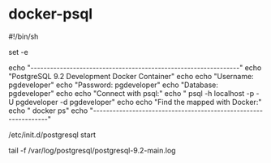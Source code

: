docker-psql
===========


#!/bin/sh

set -e

echo "----------------------------------------------------------------"
echo "PostgreSQL 9.2 Development Docker Container"
echo
echo "Username: pgdeveloper"
echo "Password: pgdeveloper"
echo "Database: pgdeveloper"
echo
echo "Connect with psql:"
echo "  psql -h localhost -p <port> -U pgdeveloper -d pgdeveloper"
echo
echo "Find the mapped <port> with Docker:"
echo " docker ps"
echo "----------------------------------------------------------------"

/etc/init.d/postgresql start

tail -f /var/log/postgresql/postgresql-9.2-main.log
